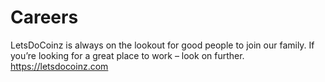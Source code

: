 # Careers
LetsDoCoinz is always on the lookout for good people to join our family. If you’re looking for a great place to work – look on further. https://letsdocoinz.com
